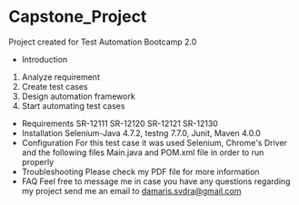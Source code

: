 # Capstone_Project
Project created for Test Automation Bootcamp 2.0
- Introduction
1. Analyze requirement
2. Create test cases
3. Design automation framework
4. Start automating test cases
- Requirements
SR-12111
SR-12120
SR-12121
SR-12130
- Installation
Selenium-Java 4.7.2, testng 7.7.0, Junit, Maven 4.0.0
- Configuration
For this test case it was used Selenium, Chrome's Driver and the following files Main.java and POM.xml file in order to run properly
- Troubleshooting
Please check my PDF file for more information
- FAQ
Feel free to message me in case you have any questions regarding my project send me an email to damaris.svdra@gmail.com 
